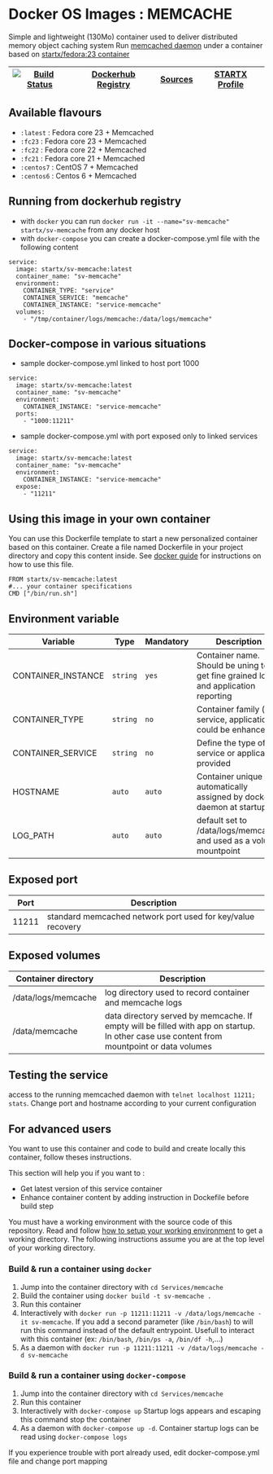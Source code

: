 <!--[metadata]>
+++
title = "STARTX Docker Services Images : MEMCACHE"
description = "Docker container with memcache service based on latest fedora"
keywords = ["home, docker, startx, memcache, fedora, centos, repository, container, swarm, compose"]
weight=3
+++
<![end-metadata]-->

# Docker OS Images : MEMCACHE

Simple and lightweight (130Mo) container used to deliver distributed memory object caching system
Run [memcached daemon](https://www.memcached.org/) under a container 
based on [startx/fedora:23 container](https://hub.docker.com/r/startx/fedora)

| [![Build Status](https://travis-ci.org/startxfr/docker-images.svg)](https://travis-ci.org/startxfr/docker-images) | [Dockerhub Registry](https://hub.docker.com/r/startx/sv-memcache/) | [Sources](https://github.com/startxfr/docker-images/Services/memcache)             | [STARTX Profile](https://github.com/startxfr) | 
|-------------------------------------------------------------------------------------------------------------------|--------------------------------------------------------------------|------------------------------------------------------------------------------------|-----------------------------------------------|

## Available flavours

* `:latest` : Fedora core 23 + Memcached 
* `:fc23` : Fedora core 23 + Memcached
* `:fc22` : Fedora core 22 + Memcached 
* `:fc21` : Fedora core 21 + Memcached 
* `:centos7` : CentOS 7 + Memcached
* `:centos6` : Centos 6 + Memcached 

## Running from dockerhub registry

* with `docker` you can run `docker run -it --name="sv-memcache" startx/sv-memcache` from any docker host
* with `docker-compose` you can create a docker-compose.yml file with the following content
```
service:
  image: startx/sv-memcache:latest
  container_name: "sv-memcache"
  environment:
    CONTAINER_TYPE: "service"
    CONTAINER_SERVICE: "memcache"
    CONTAINER_INSTANCE: "service-memcache"
  volumes:
    - "/tmp/container/logs/memcache:/data/logs/memcache"
```

## Docker-compose in various situations

* sample docker-compose.yml linked to host port 1000
```
service:
  image: startx/sv-memcache:latest
  container_name: "sv-memcache"
  environment:
    CONTAINER_INSTANCE: "service-memcache"
  ports:
    - "1000:11211"
```
* sample docker-compose.yml with port exposed only to linked services
```
service:
  image: startx/sv-memcache:latest
  container_name: "sv-memcache"
  environment:
    CONTAINER_INSTANCE: "service-memcache"
  expose:
    - "11211"
```

## Using this image in your own container

You can use this Dockerfile template to start a new personalized container based on this container. Create a file named Dockerfile in your project directory and copy this content inside. See [docker guide](http://docs.docker.com/engine/reference/builder/) for instructions on how to use this file.
 ```
FROM startx/sv-memcache:latest
#... your container specifications
CMD ["/bin/run.sh"]
```

## Environment variable

| Variable                  | Type     | Mandatory | Description                                                              |
|---------------------------|----------|-----------|--------------------------------------------------------------------------|
| CONTAINER_INSTANCE        | `string` | `yes`     | Container name. Should be uning to get fine grained log and application reporting
| CONTAINER_TYPE            | `string` | `no`      | Container family (os, service, application. could be enhanced 
| CONTAINER_SERVICE         | `string` | `no`      | Define the type of service or application provided
| HOSTNAME                  | `auto`   | `auto`    | Container unique id automatically assigned by docker daemon at startup
| LOG_PATH                  | `auto`   | `auto`    | default set to /data/logs/memcache and used as a volume mountpoint

## Exposed port

| Port  | Description                                                              |
|-------|--------------------------------------------------------------------------|
| 11211 | standard memcached network port used for key/value recovery

## Exposed volumes

| Container directory  | Description                                                              |
|----------------------|--------------------------------------------------------------------------|
| /data/logs/memcache  | log directory used to record container and memcache logs
| /data/memcache       | data directory served by memcache. If empty will be filled with app on startup. In other case use content from mountpoint or data volumes

## Testing the service

access to the running memcached daemon with `telnet localhost 11211; stats`. Change port and hostname according to your current configuration

## For advanced users

You want to use this container and code to build and create locally this container, follow theses instructions.

This section will help you if you want to :
* Get latest version of this service container
* Enhance container content by adding instruction in Dockefile before build step

You must have a working environment with the source code of this repository. Read and follow [how to setup your working environment](https://github.com/startxfr/docker-images#setup-your-working-environment-mandatory) to get a working directory. The following instructions assume you are at the top level of your working directory.

### Build & run a container using `docker`

1. Jump into the container directory with `cd Services/memcache`
2. Build the container using `docker build -t sv-memcache .`
3. Run this container 
  1. Interactively with `docker run -p 11211:11211 -v /data/logs/memcache -it sv-memcache`. If you add a second parameter (like `/bin/bash`) to will run this command instead of the default entrypoint. Usefull to interact with this container (ex: `/bin/bash`, `/bin/ps -a`, `/bin/df -h`,...) 
  2. As a daemon with `docker run -p 11211:11211 -v /data/logs/memcache -d sv-memcache`


### Build & run a container using `docker-compose`

1. Jump into the container directory with `cd Services/memcache`
2. Run this container 
  1. Interactively with `docker-compose up` Startup logs appears and escaping this command stop the container
  2. As a daemon with `docker-compose up -d`. Container startup logs can be read using `docker-compose logs`

If you experience trouble with port already used, edit docker-compose.yml file and change port mapping

